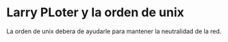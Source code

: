 # Larry PLoter y la orden de unix

La orden de unix debera de ayudarle para mantener la neutralidad de la red.
